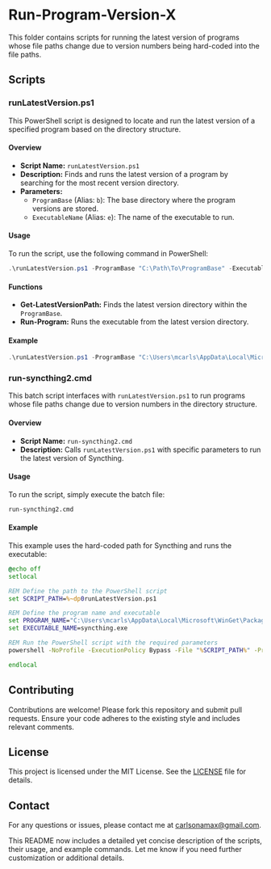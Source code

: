 # Run-Program-Version-X

This folder contains scripts for running the latest version of programs whose file paths change due to version numbers being hard-coded into the file paths.

## Scripts

### runLatestVersion.ps1

This PowerShell script is designed to locate and run the latest version of a specified program based on the directory structure.

#### Overview

- **Script Name:** `runLatestVersion.ps1`
- **Description:** Finds and runs the latest version of a program by searching for the most recent version directory.
- **Parameters:**
  - `ProgramBase` (Alias: `b`): The base directory where the program versions are stored.
  - `ExecutableName` (Alias: `e`): The name of the executable to run.

#### Usage

To run the script, use the following command in PowerShell:
```powershell
.\runLatestVersion.ps1 -ProgramBase "C:\Path\To\ProgramBase" -ExecutableName "program.exe"
```

#### Functions

- **Get-LatestVersionPath:** Finds the latest version directory within the `ProgramBase`.
- **Run-Program:** Runs the executable from the latest version directory.

#### Example
```powershell
.\runLatestVersion.ps1 -ProgramBase "C:\Users\mcarls\AppData\Local\Microsoft\WinGet\Packages\Syncthing.Syncthing_Microsoft.Winget.Source_8wekyb3d8bbwe" -ExecutableName "syncthing.exe"
```

### run-syncthing2.cmd

This batch script interfaces with `runLatestVersion.ps1` to run programs whose file paths change due to version numbers in the directory structure.

#### Overview

- **Script Name:** `run-syncthing2.cmd`
- **Description:** Calls `runLatestVersion.ps1` with specific parameters to run the latest version of Syncthing.

#### Usage

To run the script, simply execute the batch file:
```cmd
run-syncthing2.cmd
```

#### Example
This example uses the hard-coded path for Syncthing and runs the executable:
```cmd
@echo off
setlocal

REM Define the path to the PowerShell script
set SCRIPT_PATH=%~dp0runLatestVersion.ps1

REM Define the program name and executable
set PROGRAM_NAME="C:\Users\mcarls\AppData\Local\Microsoft\WinGet\Packages\Syncthing.Syncthing_Microsoft.Winget.Source_8wekyb3d8bbwe"
set EXECUTABLE_NAME=syncthing.exe

REM Run the PowerShell script with the required parameters
powershell -NoProfile -ExecutionPolicy Bypass -File "%SCRIPT_PATH%" -ProgramBase "%PROGRAM_NAME%" -ExecutableName "%EXECUTABLE_NAME%"

endlocal
```

## Contributing

Contributions are welcome! Please fork this repository and submit pull requests. Ensure your code adheres to the existing style and includes relevant comments.

## License

This project is licensed under the MIT License. See the [LICENSE](LICENSE) file for details.

## Contact

For any questions or issues, please contact me at carlsonamax@gmail.com.

This README now includes a detailed yet concise description of the scripts, their usage, and example commands. Let me know if you need further customization or additional details.